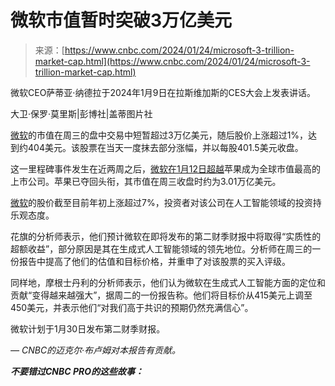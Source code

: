 <!--yml

分类: 未分类

日期: 2024-05-27 15:05:17

-->

# 微软市值暂时突破3万亿美元

> 来源：[https://www.cnbc.com/2024/01/24/microsoft-3-trillion-market-cap.html](https://www.cnbc.com/2024/01/24/microsoft-3-trillion-market-cap.html)

微软CEO萨蒂亚·纳德拉于2024年1月9日在拉斯维加斯的CES大会上发表讲话。

大卫·保罗·莫里斯|彭博社|盖蒂图片社

[微软](/quotes/MSFT/)的市值在周三的盘中交易中短暂超过3万亿美元，随后股价上涨超过1%，达到约404美元。该股票在当天一度抹去部分涨幅，并以每股401.5美元收盘。

这一里程碑事件发生在近两周之后，[微软在1月12日超越](https://www.cnbc.com/2024/01/12/microsoft-tops-apple-in-market-cap-at-fridays-close.html)苹果成为全球市值最高的上市公司。苹果已夺回头衔，其市值在周三收盘时约为3.01万亿美元。

[微软](/quotes/MSFT/)的股价截至目前年初上涨超过7%，投资者对该公司在人工智能领域的投资持乐观态度。

花旗的分析师表示，他们预计微软在即将发布的第二财季财报中将取得“实质性的超额收益”，部分原因是其在生成式人工智能领域的领先地位。分析师在周三的一份报告中提高了他们的估值和目标价格，并重申了对该股票的买入评级。

同样地，摩根士丹利的分析师表示，他们认为微软在生成式人工智能方面的定位和贡献“变得越来越强大”，据周二的一份报告称。他们将目标价从415美元上调至450美元，并表示他们“对我们高于共识的预期仍然充满信心”。

微软计划于1月30日发布第二财季财报。

*— CNBC的迈克尔·布卢姆对本报告有贡献。*

***不要错过CNBC PRO的这些故事：***
